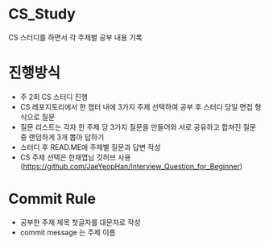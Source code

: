 # CS_Study
CS 스터디를 하면서 각 주제별 공부 내용 기록

# 진행방식
- 주 2회 CS 스터디 진행
- CS 레포지토리에서 한 챕터 내에 3가지 주제 선택하여 공부 후 스터디 당일 면접 형식으로 질문
- 질문 리스트는 각자 한 주제 당 3가지 질문을 만들어와 서로 공유하고 합쳐진 질문 중 랜덤하게 3개 뽑아 답하기
- 스터디 후 READ.ME에 주제별 질문과 답변 작성
- CS 주제 선택은 한재엽님 깃허브 사용 (https://github.com/JaeYeopHan/Interview_Question_for_Beginner)

# Commit Rule
- 공부한 주제 제목 첫글자를 대문자로 작성
- commit message 는 주제 이름 
